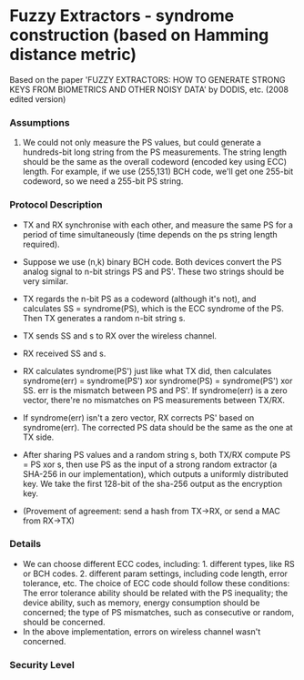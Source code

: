 # Fuzzy Extractors - syndrome construction (based on Hamming distance metric)

Based on the paper 'FUZZY EXTRACTORS: HOW TO GENERATE STRONG KEYS FROM BIOMETRICS AND OTHER NOISY DATA' by DODIS, etc. (2008 edited version)

### Assumptions
1. We could not only measure the PS values, but could generate a hundreds-bit long string from the PS measurements. The string length should be the same as the overall codeword (encoded key using ECC) length. For example, if we use (255,131) BCH code, we'll get one 255-bit codeword, so we need a 255-bit PS string.

### Protocol Description

- TX and RX synchronise with each other, and measure the same PS for a period of time simultaneously (time depends on the ps string length required).
- Suppose we use (n,k) binary BCH code. Both devices convert the PS analog signal to n-bit strings PS and PS'. These two strings should be very similar. 
- TX regards the n-bit PS as a codeword (although it's not), and calculates SS = syndrome(PS), which is the ECC syndrome of the PS. Then TX generates a random n-bit string s.
- TX sends SS and s to RX over the wireless channel.
- RX received SS and s.
- RX calculates syndrome(PS') just like what TX did, then calculates syndrome(err) = syndrome(PS') xor syndrome(PS) = syndrome(PS') xor SS. err is the mismatch between PS and PS'. If syndrome(err) is a zero vector, there're no mismatches on PS measurements between TX/RX.
- If syndrome(err) isn't a zero vector, RX corrects PS' based on syndrome(err). The corrected PS data should be the same as the one at TX side.
- After sharing PS values and a random string s, both TX/RX compute PS = PS xor s, then use PS as the input of a strong random extractor (a SHA-256 in our implementation), which outputs a uniformly distributed key. We take the first 128-bit of the sha-256 output as the encryption key.

- (Provement of agreement: send a hash from TX->RX, or send a MAC from RX->TX)

### Details

- We can choose different ECC codes, including: 1. different types, like RS or BCH codes. 2. different param settings, including code length, error tolerance, etc. The choice of ECC code should follow these conditions: The error tolerance ability should be related with the PS inequality; the device ability, such as memory, energy consumption should be concerned; the type of PS mismatches, such as consecutive or random, should be concerned.
- In the above implementation, errors on wireless channel wasn't concerned.

### Security Level
